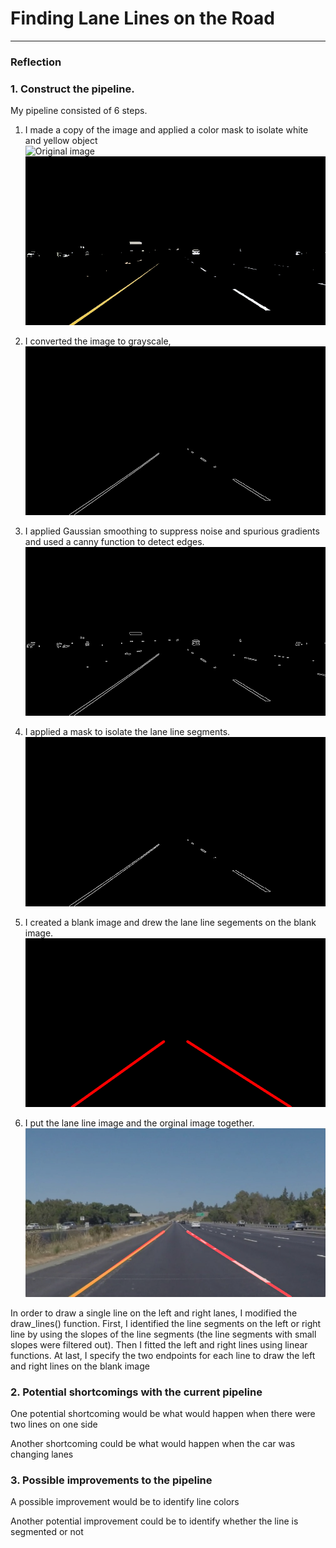 # **Finding Lane Lines on the Road** 



[//]: # (Image References)


---

### Reflection

### 1. Construct the pipeline.

My pipeline consisted of 6 steps. 

1. I made a copy of the image and applied a color mask to isolate white and yellow object  
![Original image](./test_images/solidYellowLeft.jpg)
![Original image](./test_images/solidYellowLeft_color_masked.jpg)
2. I converted the image to grayscale,
![Grayscale](./test_images/solidYellowLeft_grayscale.jpg)

3. I applied Gaussian smoothing to suppress noise and spurious gradients and used a canny function to detect edges.
![Canny edges](./test_images/solidYellowLeft_edges.jpg)

4. I applied a mask to isolate the lane line segments. 
![Masked edges](./test_images/solidYellowLeft_masked_edges.jpg)

5. I created a blank image and drew the lane line segements on the blank image. 
![Line images](./test_images/solidYellowLeft_line_image.jpg)

6. I put the lane line image and the orginal image together.
![Lane Lines](./test_images/solidYellowLeft_Lane_Lines.jpg)

In order to draw a single line on the left and right lanes, I modified the draw_lines() function. First, I identified the line segments on the left or right line by using the slopes of the line segments (the line segments with small slopes were filtered out). Then I fitted the left and right lines using linear functions. At last, I specify the two endpoints for each line to draw the left and right lines on the blank image




### 2. Potential shortcomings with the current pipeline


One potential shortcoming would be what would happen when there were two lines on one side

Another shortcoming could be what would happen when the car was changing lanes




### 3. Possible improvements to the pipeline

A possible improvement would be to identify line colors

Another potential improvement could be to identify whether the line is segmented or not
